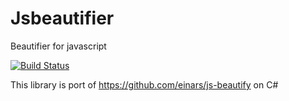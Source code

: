 Jsbeautifier
============

Beautifier for javascript

[![Build Status](https://travis-ci.org/denis-ivanov/Jsbeautifier.svg?branch=master&style=flat-square)](https://travis-ci.org/denis-ivanov/Jsbeautifier)

This library is port of https://github.com/einars/js-beautify on C#
